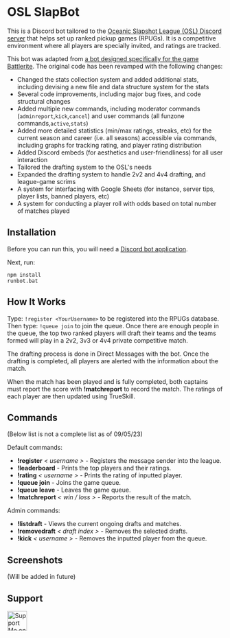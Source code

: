# OSL SlapBot

This is a Discord bot tailored to the [Oceanic Slapshot League (OSL) Discord server](https://discord.gg/osl) that helps set up ranked pickup games (RPUGs). It is a competitive environment where all players are specially invited, and ratings are tracked.

This bot was adapted from [a bot designed specifically for the game Battlerite](https://github.com/KennethWangDotDev/discord-inhouse-league). The original code has been revamped with the following changes:
* Changed the stats collection system and added additional stats, including devising a new file and data structure system for the stats
* Several code improvements, including major bug fixes, and code structural changes
* Added multiple new commands, including moderator commands (`adminreport`,`kick`,`cancel`) and user commands (all funzone commands,`active`,`stats`)
* Added more detailed statistics (min/max ratings, streaks, etc) for the current season and career (i.e. all seasons) accessible via commands, including graphs for tracking rating, and player rating distribution
* Added Discord embeds (for aesthetics and user-friendliness) for all user interaction
* Tailored the drafting system to the OSL's needs
* Expanded the drafting system to handle 2v2 and 4v4 drafting, and league-game scrims
* A system for interfacing with Google Sheets (for instance, server tips, player lists, banned players, etc)
* A system for conducting a player roll with odds based on total number of matches played

## Installation

Before you can run this, you will need a [Discord bot application](https://discordapp.com/developers/applications/me).

Next, run:
```
npm install
runbot.bat
```

## How It Works

Type: `!register <YourUsername>` to be registered into the RPUGs database. Then type: `!queue join` to join the queue. Once there are enough people in the queue, the top two ranked players will draft their teams and the teams formed will play in a 2v2, 3v3 or 4v4 private competitive match.

The drafting process is done in Direct Messages with the bot. Once the drafting is completed, all players are alerted with the information about the match.

When the match has been played and is fully completed, both captains must report the score with **!matchreport** to record the match. The ratings of each player are then updated using TrueSkill.


## Commands
(Below list is not a complete list as of 09/05/23)

Default commands:

* **!register** *< username >* - Registers the message sender into the league.
* **!leaderboard** - Prints the top players and their ratings.
* **!rating** *< username >* - Prints the rating of inputted player.
* **!queue join** - Joins the game queue.
* **!queue leave** - Leaves the game queue.
* **!matchreport** *< win / loss >* - Reports the result of the match.

Admin commands:

* **!listdraft** - Views the current ongoing drafts and matches.
* **!removedraft** *< draft index >* - Removes the selected drafts.
* **!kick** *< username >* - Removes the inputted player from the queue.


## Screenshots

(Will be added in future)

## Support
<a href='https://ko-fi.com/oslcorgo' target='_blank'><img height='35' style='border:0px;height:46px;' src='https://az743702.vo.msecnd.net/cdn/kofi1.png?v=0' border='0' alt='Support Me on Ko-fi' />

